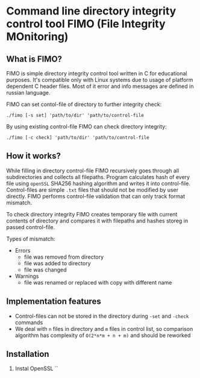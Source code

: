 #  Command line directory integrity control tool FIMO (File Integrity MOnitoring)

## What is FIMO?
FIMO is simple directory integrity control tool written in C for educational purposes. It's compatible only with Linux systems due to usage of platform dependent C header files. Most of it error and info messages are defined in russian language.

FIMO can set contol-file of directory to further integrity check:

```./fimo [-s set] 'path/to/dir' 'path/to/control-file```

By using existing control-file FIMO can check directory integrity:

```./fimo [-c check] 'path/to/dir' 'path/to/control-file```

## How it works?
While filling in directory control-file FIMO recursively goes through all subdirectories and collects all filepaths. Program calculates hash of every file using `openSSL` SHA256 hashing algorithm and writes it into control-file.
Control-files are simple `.txt` files that should not be modified by user directly. FIMO performs control-file validation that can only track format mismatch.

To check directory integrity FIMO creates temporary file with current contents of directory and compares it with filepaths and hashes storeg in passed control-file.

Types of mismatch:
* Errors
  - file was removed from directory
  - file was added to directory
  - file was changed
* Warnings
  - file was renamed or replaced with copy with different name

## Implementation features
- Control-files can not be stored in the directory during `-set` and `-check` commands
- We deal with `n` files in directory and `m` files in control list, so comparison algorithm has complexity of `O(2*n*m + n + m)` and should be reworked

## Installation
1. Instal OpenSSL
``
